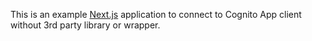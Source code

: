 This is an example [Next.js](https://nextjs.org/) application to connect to Cognito App client without 3rd party library or wrapper.
